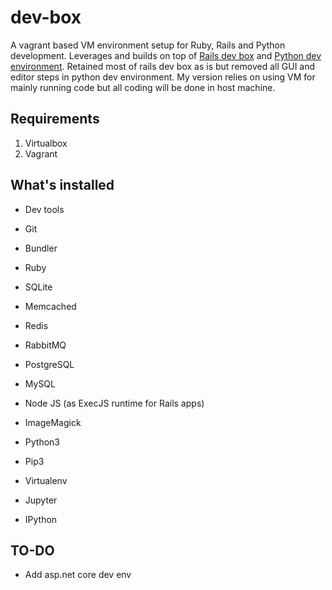 # dev-box
A vagrant based VM environment setup for Ruby, Rails and Python development. Leverages and builds on top of [Rails dev box](https://github.com/rails/rails-dev-box) and [Python dev environment](https://github.com/rriehle/uwpce-vagrant). Retained most of rails dev box as is but removed all GUI and editor steps in python dev environment. My version relies on using VM for mainly running code but all coding will be done in host machine.

## Requirements
1. Virtualbox
2. Vagrant

## What's installed

* Dev tools
* Git
* Bundler
* Ruby
* SQLite
* Memcached
* Redis
* RabbitMQ
* PostgreSQL
* MySQL
* Node JS (as ExecJS runtime for Rails apps)
* ImageMagick

* Python3
* Pip3
* Virtualenv
* Jupyter
* IPython


## TO-DO

* Add asp.net core dev env





